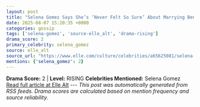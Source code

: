 ```yaml
---
layout: post
title: "Selena Gomez Says She’s ‘Never Felt So Sure’ About Marrying Benny Blanco"
date: 2025-08-07 15:20:35 +0000
categories: gossip
tags: ['selena-gomez', 'source-elle_alt', 'drama-rising']
drama_score: 2
primary_celebrity: selena_gomez
source: elle_alt
source_url: "https://www.elle.com/culture/celebrities/a65625081/selena-gomez-benny-blanco-relationship-wedding-explained/"
mentions: {'selena_gomez': 2}
---
```


**Drama Score:** 2 | **Level:** RISING **Celebrities Mentioned:** Selena Gomez [Read full article at Elle Alt](https://www.elle.com/culture/celebrities/a65625081/selena-gomez-benny-blanco-relationship-wedding-explained/) --- *This post was automatically generated from RSS feeds. Drama scores are calculated based on mention frequency and source reliability.*